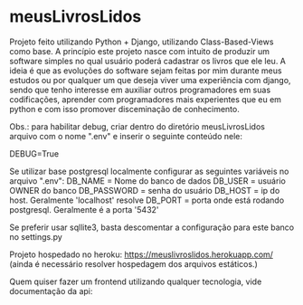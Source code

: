 # meusLivrosLidos
Projeto feito utilizando Python + Django, utilizando Class-Based-Views como base. A princípio este projeto nasce com intuito de produzir um software simples no qual usuário poderá cadastrar os livros que ele leu. A ideia é que as evoluções do software sejam feitas por mim durante meus estudos ou por qualquer um que deseja viver uma experiência com django, sendo que tenho interesse em auxiliar outros programadores em suas codificações, aprender com programadores mais experientes que eu em python e com isso promover disceminação de conhecimento.

Obs.: para habilitar debug, criar dentro do diretório meusLivrosLidos arquivo com o nome ".env" e inserir o seguinte conteúdo nele:

DEBUG=True

Se utilizar base postgresql localmente configurar as seguintes variáveis no arquivo ".env":
DB_NAME = Nome do banco de dados
DB_USER = usuário OWNER do banco
DB_PASSWORD = senha do usuário
DB_HOST = ip do host. Geralmente 'localhost' resolve
DB_PORT = porta onde está rodando postgresql. Geralmente é a porta '5432'

Se preferir usar sqllite3, basta descomentar a configuração para este banco no settings.py


Projeto hospedado no heroku: https://meuslivroslidos.herokuapp.com/ (ainda é necessário resolver hospedagem dos arquivos estáticos.)

Quem quiser fazer um frontend utilizando qualquer tecnologia, vide documentação da api:
